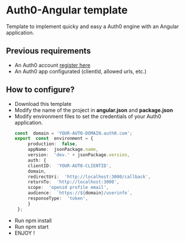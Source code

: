 
# Auth0-Angular template

Template to implement quicky and easy a Auth0 engine with an Angular application.
## Previous requirements
* An Auth0 account [register here](https://auth0.com/)
* An Auth0 app configurated (clientId, allowed urls, etc.)

## How to configure?
* Download this template 
* Modify the name of the project in **angular.json** and **package.json**
* Modify environment  files to set the credentials of your Auth0 application.
   ``` typescript
   const  domain = 'YOUR-AUT0-DOMAIN.auth0.com';
   export  const  environment = {
		production:  false,
		appName:  jsonPackage.name,
		version:  'dev.' + jsonPackage.version,
		auth: {
		clientID:  'YOUR-AUT0-CLIENTID',
		domain,
		redirectUri:  'http://localhost:3000/callback',
		returnTo:  'http://localhost:3000',
		scope:  'openid profile email',
		audience:  `https://${domain}/userinfo`,
		responseType:  'token',
		}
	};
   ``` 
 * Run npm install
 * Run npm start
 * ENJOY !

